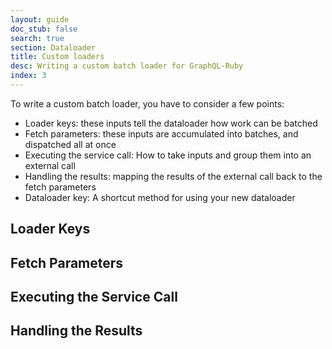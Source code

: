 ```yaml
---
layout: guide
doc_stub: false
search: true
section: Dataloader
title: Custom loaders
desc: Writing a custom batch loader for GraphQL-Ruby
index: 3
---
```


To write a custom batch loader, you have to consider a few points:

- Loader keys: these inputs tell the dataloader how work can be batched
- Fetch parameters: these inputs are accumulated into batches, and dispatched all at once
- Executing the service call: How to take inputs and group them into an external call
- Handling the results: mapping the results of the external call back to the fetch parameters
- Dataloader key: A shortcut method for using your new dataloader

## Loader Keys

## Fetch Parameters

## Executing the Service Call

## Handling the Results
